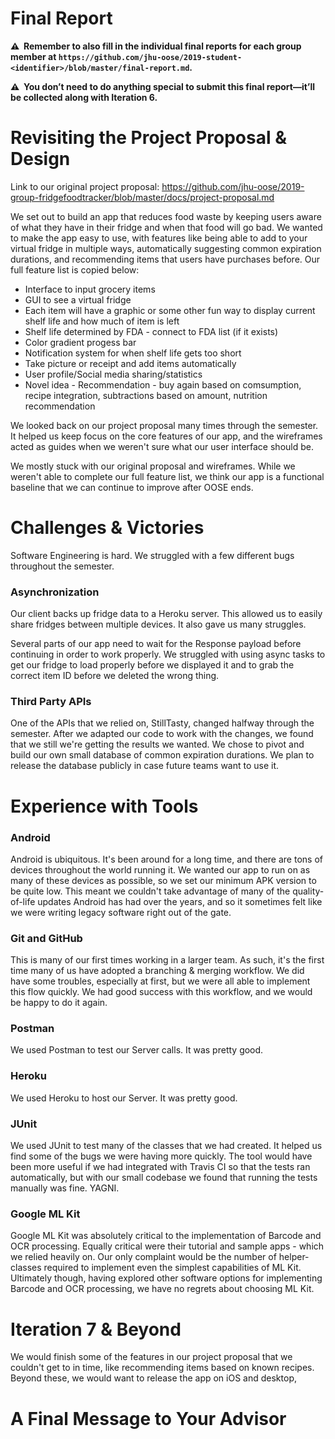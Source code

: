 # Final Report

**⚠️  Remember to also fill in the individual final reports for each group member at `https://github.com/jhu-oose/2019-student-<identifier>/blob/master/final-report.md`.**

**⚠️  You don’t need to do anything special to submit this final report—it’ll be collected along with Iteration 6.**

# Revisiting the Project Proposal & Design

Link to our original project proposal: https://github.com/jhu-oose/2019-group-fridgefoodtracker/blob/master/docs/project-proposal.md

We set out to build an app that reduces food waste by keeping users aware of what they have in their fridge and when that food will go bad. We wanted to make the app easy to use, with features like being able to add to your virtual fridge in multiple ways, automatically suggesting common expiration durations, and recommending items that users have purchases before. Our full feature list is copied below: 

* Interface to input grocery items
* GUI to see a virtual fridge
* Each item will have a graphic or some other fun way to display current shelf life and how much of item is left
* Shelf life determined by FDA - connect to FDA list (if it exists)
* Color gradient progess bar
* Notification system for when shelf life gets too short
* Take picture or receipt and add items automatically
* User profile/Social media sharing/statistics
* Novel idea - Recommendation - buy again based on comsumption, recipe integration, subtractions based on amount, nutrition recommendation

We looked back on our project proposal many times through the semester. It helped us keep focus on the core features of our app, and the wireframes acted as guides when we weren't sure what our user interface should be.

We mostly stuck with our original proposal and wireframes. While we weren't able to complete our full feature list, we think our app is a functional baseline that we can continue to improve after OOSE ends. 

<!--
How did the Project Proposal & Design documents help you develop your project?

What changed in your project since you wrote the initial version of those documents?
-->

# Challenges & Victories

Software Engineering is hard. We struggled with a few different bugs throughout the semester.

### Asynchronization

Our client backs up fridge data to a Heroku server. This allowed us to easily share fridges between multiple devices. It also gave us many struggles. 

Several parts of our app need to wait for the Response payload before continuing in order to work properly. We struggled with using async tasks to get our fridge to load properly before we displayed it and to grab the correct item ID before we deleted the wrong thing.

### Third Party APIs

One of the APIs that we relied on, StillTasty, changed halfway through the semester. After we adapted our code to work with the changes, we found that we still we're getting the results we wanted. We chose to pivot and build our own small database of common expiration durations. We plan to release the database publicly in case future teams want to use it.

<!--
In software engineering things rarely go as planned: tools don’t work as we expect, deadlines aren’t met, debugging sessions run longer than we hoped for, and so forth.

What were some of the biggest challenges you found when developing your project? How did you overcome them?
-->

# Experience with Tools

### Android

Android is ubiquitous. It's been around for a long time, and there are tons of devices throughout the world running it. We wanted our app to run on as many of these devices as possible, so we set our minimum APK version to be quite low. This meant we couldn't take advantage of many of the quality-of-life updates Android has had over the years, and so it sometimes felt like we were writing legacy software right out of the gate.

### Git and GitHub

This is many of our first times working in a larger team. As such, it's the first time many of us have adopted a branching & merging workflow. We did have some troubles, especially at first, but we were all able to implement this flow quickly. We had good success with this workflow, and we would be happy to do it again.

### Postman

We used Postman to test our Server calls. It was pretty good.

### Heroku

We used Heroku to host our Server. It was pretty good.

### JUnit

We used JUnit to test many of the classes that we had created. It helped us find some of the bugs we were having more quickly. The tool would have been more useful if we had integrated with Travis CI so that the tests ran automatically, but with our small codebase we found that running the tests manually was fine. YAGNI.

### Google ML Kit

Google ML Kit was absolutely critical to the implementation of Barcode and OCR processing. Equally critical were their tutorial and sample apps - which we relied heavily on. Our only complaint would be the number of helper-classes required to implement even the simplest capabilities of ML Kit. Ultimately though, having explored other software options for implementing Barcode and OCR processing, we have no regrets about choosing ML Kit.

<!--
Which tools did you learn to like? Why?

Which tools did you learn to dislike? Why? And what other tools would you have replaced them with if you were to start all over again?
-->

# Iteration 7 & Beyond

We would finish some of the features in our project proposal that we couldn't get to in time, like recommending items based on known recipes. Beyond these, we would want to release the app on iOS and desktop, 

<!--
Where would you take your project from here? What features would you add to make your application even more awesome? How would you prioritize that work?

Update the project board with tasks for a hypothetical Iteration 7.
-->

# A Final Message to Your Advisor

<!--
What did you like in working with them?

What do you think they need to improve?

And anything else you’d like to say.
-->
